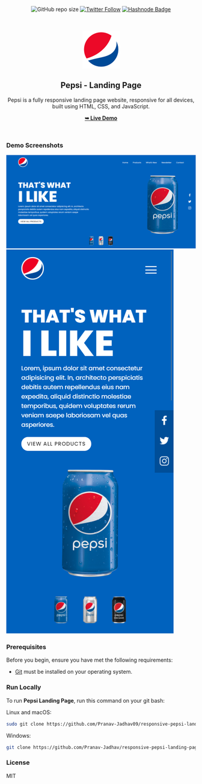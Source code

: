 <div align="center">

![GitHub repo size](https://img.shields.io/github/repo-size/Pranav-Jadhav09/responsive-pepsi-landing-page)
[![Twitter Follow](https://img.shields.io/twitter/follow/Pranav_Jadhav09?style=social)](https://twitter.com/Pranav_Jadhav09)
[![Hashnode Badge](https://img.shields.io/badge/Read_Blog-2962FF?style=social&logo=hashnode&logoColor=blue)](https://thejrpranav09.hashnode.dev/brewing-my-web-dev-adventure-building-a-starbucks-landing-page)

<br />
<br />

<img src="./assets/images/logo.png">

<h2 align="center">Pepsi - Landing Page</h2>

Pepsi is a fully responsive landing page website, responsive for all devices, built using HTML, CSS, and JavaScript.

<a href="https://github.io/responsive-pepsi.git"><strong>➥ Live Demo</strong></a>

</div>

<br />

### Demo Screenshots

![Landing Page Desktop Demo](./assets/demo/desktop.png "Desktop Demo")
![Landing Page Mobile Demo](./assets/demo/mobile.png "Mobile Demo")

### Prerequisites

Before you begin, ensure you have met the following requirements:

- [Git](https://git-scm.com/downloads "Download Git") must be installed on your operating system.

### Run Locally

To run **Pepsi Landing Page**, run this command on your git bash:

Linux and macOS:

```bash
sudo git clone https://github.com/Pranav-Jadhav09/responsive-pepsi-landing-page.git
```

Windows:

```bash
git clone https://github.com/Pranav-Jadhav/responsive-pepsi-landing-page.git
```

### License

MIT
